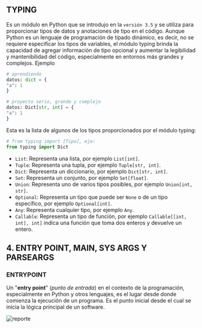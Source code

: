 ## **TYPING**

Es un módulo en Python que se introdujo en la `versión 3.5` y se utiliza para proporcionar tipos de datos y anotaciones de tipo en el código. Aunque Python es un lenguaje de programación de tipado dinámico, es decir, no se requiere especificar los tipos de variables, el módulo typing brinda la capacidad de agregar información de tipo opcional y aumentar la legibilidad y mantenibilidad del código, especialmente en entornos más grandes y complejos. Ejemplo


```python
# aprendiendo
datos: dict = {
"a": 1
}

# proyecto serio, grande y complejo
datos: Dict[str, int] = {
"a": 1
}
```


Esta es la lista de algunos de los tipos proporcionados por el módulo typing:

```python
# from typing import [Tipo], eje:
from typing import Dict
```

- `List`: Representa una lista, por ejemplo `List[int]`.
- `Tuple`: Representa una tupla, por ejemplo `Tuple[str, int]`.
- `Dict`: Representa un diccionario, por ejemplo `Dict[str, int]`.
- `Set`: Representa un conjunto, por ejemplo `Set[float]`.
- `Union`: Representa uno de varios tipos posibles, por ejemplo `Union[int, str]`.
- `Optional`: Representa un tipo que puede ser `None` o de un tipo específico, por ejemplo `Optional[int]`.
- `Any`: Representa cualquier tipo, por ejemplo `Any`.
- `Callable`: Representa un tipo de función, por ejemplo `Callable[[int, int], int]` indica una función que toma dos enteros y devuelve un entero.



## **4. ENTRY POINT, MAIN, SYS ARGS Y PARSEARGS**


### **ENTRYPOINT**


Un "**entry point**" (*punto de entrada*) en el contexto de la programación, especialmente en Python y otros lenguajes, es el lugar desde donde comienza la ejecución de un programa. Es el punto inicial desde el cual se inicia la lógica principal de un software.

<img src="https://images4.imagebam.com/0e/5f/6d/MEQKIRJ_o.png" alt="reporte" border="0"/>

